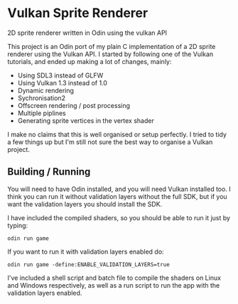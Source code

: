 # Vulkan Sprite Renderer

2D sprite renderer written in Odin using the vulkan API

This project is an Odin port of my plain C implementation of a 2D sprite
renderer using the Vulkan API.  I started by following one of the Vulkan
tutorials, and ended up making a lot of changes, mainly:

- Using SDL3 instead of GLFW
- Using Vulkan 1.3 instead of 1.0
- Dynamic rendering
- Sychronisation2
- Offscreen rendering / post processing
- Multiple piplines
- Generating sprite vertices in the vertex shader

I make no claims that this is well organised or setup perfectly.  I tried
 to tidy a few things up but I'm still not sure the best way to organise
 a Vulkan project.

## Building / Running

You will need to have Odin installed, and you will need Vulkan installed
too.  I think you can run it without validation layers without the full
SDK, but if you want the validation layers you should install the SDK.

I have included the compiled shaders, so you should be able to run it
just by typing:

```
odin run game
```

If you want to run it with validation layers enabled do:

```
odin run game -define:ENABLE_VALIDATION_LAYERS=true
```

I've included a shell script and batch file to compile the shaders on
Linux and Windows respectively, as well as a run script to run the app
with the validation layers enabled.
